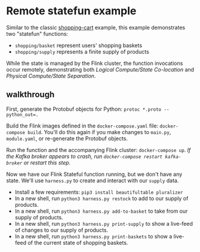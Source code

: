 # Remote statefun example

Similar to the classic [shopping-cart](https://github.com/apache/flink-statefun/tree/master/statefun-examples/statefun-shopping-cart-example) example, this example demonstrates two "statefun" functions:
- `shopping/basket` represent users' shopping baskets
- `shopping/supply` represents a finite supply of products

While the state is managed by the Flink cluster, the function invocations occur remotely, demonstrating both _Logical Compute/State Co-location_ and _Physical Compute/State Separation_.

## walkthrough

First, generate the Protobuf objects for Python: `protoc *.proto --python_out=.`

Build the Flink images defined in the `docker-compose.yaml` file: `docker-compose build`. You'll do this again if you make changes to `main.py`, `module.yaml`, or re-generate the Protobuf objects.

Run the function and the accompanying Flink cluster: `docker-compose up`. _If the Kafka broker appears to crash, run `docker-compose restart kafka-broker` or restart this step._

Now we have our Flink Stateful function running, but we don't have any state. We'll use `harness.py` to create and interact with our `supply` data.
- Install a few requirements: `pip3 install beautifultable pluralizer`
- In a new shell, run `python3 harness.py restock` to add to our supply of products.
- In a new shell, run `python3 harness.py add-to-basket` to take from our supply of products.
- In a new shell, run `python3 harness.py print-supply` to show a live-feed of changes to our supply of products.
- In a new shell, run `python3 harness.py print-baskets` to show a live-feed of the current state of shopping baskets.
